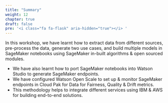 ```yaml
---
title: "Summary"
weight: 12
chapter: true
draft: false
pre: '<i class="fa fa-flask" aria-hidden="true"></i> '
---
```


In this workshop, we have learnt how to extract data from different sources, pre-process the data, generate two use cases, and build multiple models in SageMaker notebooks using SageMaker in-built algorithms & open sourced modules. 

* We have also learnt how to port SageMaker notebooks into Watson Studio to generate SageMaker endpoints. 
* We have configured Watson Open Scale to set up & monitor SageMaker endpoints in Cloud Pak for Data for Fairness, Quality & Drift metrics. 
* This methodology helps to integrate different services using IBM & AWS for building end-to-end solutions.
